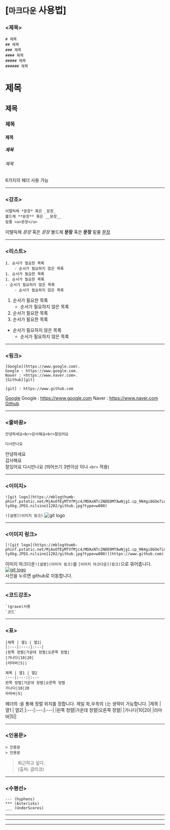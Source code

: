 # [`마크다운` 사용법]

### <제목>

```
# 제목
## 제목
### 제목
#### 제목
##### 제목
###### 제목
```
# 제목
## 제목
### 제목
#### 제목
##### 제목
###### 제목
6가지의 헤더 사용 가능
***
### <강조>

```
이텔릭체 *문장* 혹은 _문장_
볼드체 **문장** 혹은 __문장__
밑줄 <u>문장</u>
```
이텔릭체 *문장* 혹은 _문장_
볼드체 **문장** 혹은 __문장__
밑줄 <u>문장</u>
***
### <리스트>
```
1. 순서가 필요한 목록
    - 순서가 필요하지 않은 목록
1. 순서가 필요한 목록
1. 순서가 필요한 목록
- 순서가 필요하지 않은 목록
    - 순서가 필요하지 않은 목록
```

1. 순서가 필요한 목록
    - 순서가 필요하지 않은 목록
1. 순서가 필요한 목록
1. 순서가 필요한 목록
- 순서가 필요하지 않은 목록
    - 순서가 필요하지 않은 목록
***
### <링크>
```
[Google](https://www.google.com).   
Google : https://www.google.com.   
Naver : <https://www.naver.com>.  
[Github][git]

[git] : https://www.github.com
```
[Google](https://www.google.com)
Google : https://www.google.com
Naver : <https://www.naver.com>
[Github][git]

[git]:https://www.github.com
***
### <줄바꿈>
```
안녕하세요<br>감사해요<br>잘있어요

다시만나요
```
안녕하세요<br>감사해요<br>잘있어요
다시만나요
(띄어쓰기 3번이상 이나 `<br>` 적용)
***
### <이미지>
```
![git logo](https://mblogthumb-phinf.pstatic.net/MjAxOTEyMTVfMjc4/MDAxNTc2NDE0MTAwNjg1.cp_9N4gi8GOe7idQjx6pC1LUhK9EqpIs9uArKqZq6iUg.1vF6bTjG3vJW4mb_WagZ5gh0gfwjoo2bznBTEs-tyXkg.JPEG.nilsine11202/github.jpg?type=w800)
```
`![설명](이미지 링크)`
![git logo](https://mblogthumb-phinf.pstatic.net/MjAxOTEyMTVfMjc4/MDAxNTc2NDE0MTAwNjg1.cp_9N4gi8GOe7idQjx6pC1LUhK9EqpIs9uArKqZq6iUg.1vF6bTjG3vJW4mb_WagZ5gh0gfwjoo2bznBTEs-tyXkg.JPEG.nilsine11202/github.jpg?type=w800)
***
### <이미지 링크>
```
[![git logo](https://mblogthumb-phinf.pstatic.net/MjAxOTEyMTVfMjc4/MDAxNTc2NDE0MTAwNjg1.cp_9N4gi8GOe7idQjx6pC1LUhK9EqpIs9uArKqZq6iUg.1vF6bTjG3vJW4mb_WagZ5gh0gfwjoo2bznBTEs-tyXkg.JPEG.nilsine11202/github.jpg?type=w800)](https://www.github.com)
```
이미지 마크다운`![설명](이미지 링크)`을 `[이미지 마크다운](링크)`으로 묶어줍니다.
[![git logo](https://mblogthumb-phinf.pstatic.net/MjAxOTEyMTVfMjc4/MDAxNTc2NDE0MTAwNjg1.cp_9N4gi8GOe7idQjx6pC1LUhK9EqpIs9uArKqZq6iUg.1vF6bTjG3vJW4mb_WagZ5gh0gfwjoo2bznBTEs-tyXkg.JPEG.nilsine11202/github.jpg?type=w800)](https://www.github.com)
<br>사진을 누르면 github로 이동합니다.
***
### <코드강조>
```
`(grave)사용
`코드` 

```
***
### <표>

```
|제목 | 열1 | 열2|
|:---|:---:|:---|
|왼쪽 정렬|가운데 정렬|오른쪽 정렬|
|가나다|10|20|
|라마바|5||

제목 | 열1 | 열2
:---|:---:|:---
왼쪽 정렬|가운데 정렬|오른쪽 정렬
가나다|10|20
라마바|5|
```
헤더의 :을 통해 정렬 위치를 정합니다.
제일 좌,우측의 `|`는 생략이 가능합니다.
|제목 | 열1 | 열2|
|:---|:---:|:---|
|왼쪽 정렬|가운데 정렬|오른쪽 정렬|
|가나다|10|20|
|라마바|5||
***
### <인용문>
```
> 인용문
> 인용문
```

> 퇴근하고 싶다.<br>
> (출처: 글리코)
***
### <수평선>
```
--- (hyphens)
*** (Asterisks)
___ (UnderScores)
```

---
***
___
